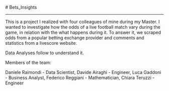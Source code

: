 # Bets_Insights
* * *

This is a project I realized with four colleagues of mine during my Master.
I wanted to investigate how the odds of a live football match vary during the game, in relation with the what happens during it.
To answer it, we scraped odds from a popular betting exchange provider and comments and statistics from a livescore website.

Data Analyses follow to understand it.


Members of the team:

Daniele Raimondi - Data Scientist,
Davide Airaghi - Engineer,
Luca Gaddoni - Business Analyst,
Federico Reggiani - Mathematician,
Chiara Teruzzi - Engineer
